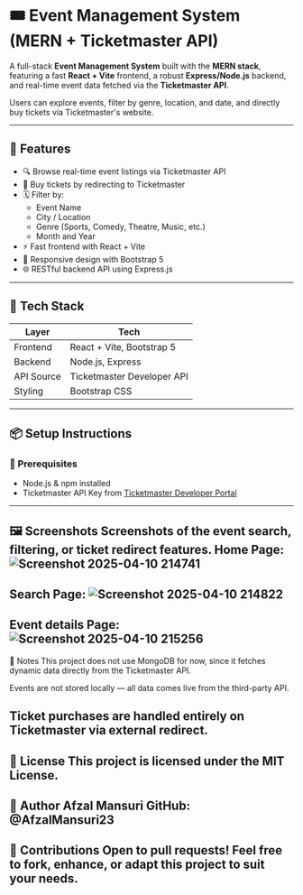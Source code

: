 # 🎟️ Event Management System (MERN + Ticketmaster API)

A full-stack **Event Management System** built with the **MERN stack**, featuring a fast **React + Vite** frontend, a robust **Express/Node.js** backend, and real-time event data fetched via the **Ticketmaster API**.

Users can explore events, filter by genre, location, and date, and directly buy tickets via Ticketmaster's website.

---

## 🌟 Features

- 🔍 Browse real-time event listings via Ticketmaster API
- 🎫 Buy tickets by redirecting to Ticketmaster
- 🗓️ Filter by:
  - Event Name
  - City / Location
  - Genre (Sports, Comedy, Theatre, Music, etc.)
  - Month and Year
- ⚡ Fast frontend with React + Vite
- 🎨 Responsive design with Bootstrap 5
- 🌐 RESTful backend API using Express.js

---

## 🚀 Tech Stack

| Layer        | Tech                      |
|--------------|---------------------------|
| Frontend     | React + Vite, Bootstrap 5 |
| Backend      | Node.js, Express          |
| API Source   | Ticketmaster Developer API |
| Styling      | Bootstrap CSS             |

---

## 📦 Setup Instructions

### 🔧 Prerequisites

- Node.js & npm installed
- Ticketmaster API Key from [Ticketmaster Developer Portal](https://developer.ticketmaster.com/)

---
🖼️ Screenshots 
Screenshots of the event search, filtering, or ticket redirect features.
Home Page:
![Screenshot 2025-04-10 214741](https://github.com/user-attachments/assets/d76e8a8a-ca75-4609-b6ea-a06368454386)
---
Search Page:
![Screenshot 2025-04-10 214822](https://github.com/user-attachments/assets/934d8022-17be-4e5a-832e-42c4db12e025)
--
Event details Page:
![Screenshot 2025-04-10 215256](https://github.com/user-attachments/assets/28a81ae7-7682-4332-8211-e5090b95e65e)
---

📌 Notes
This project does not use MongoDB for now, since it fetches dynamic data directly from the Ticketmaster API.

Events are not stored locally — all data comes live from the third-party API.

Ticket purchases are handled entirely on Ticketmaster via external redirect.
---


📃 License
This project is licensed under the MIT License.
---


👤 Author
Afzal Mansuri
GitHub: @AfzalMansuri23
---


🙌 Contributions
Open to pull requests! Feel free to fork, enhance, or adapt this project to suit your needs.
---
